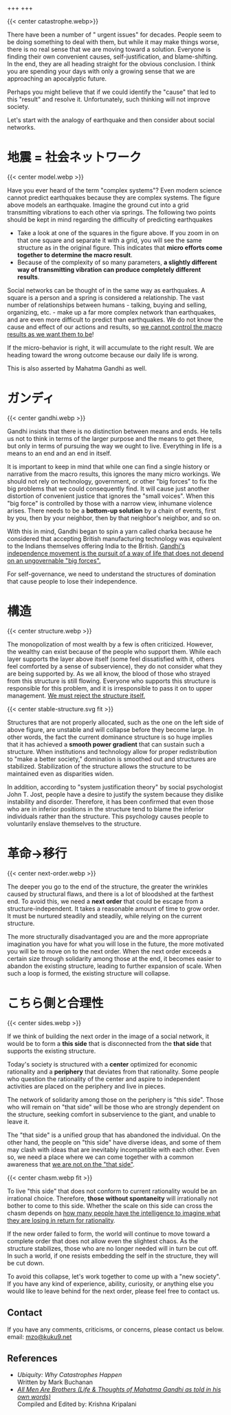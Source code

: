 +++
+++

{{< center catastrophe.webp>}}

There have been a number of " urgent issues" for decades.
People seem to be doing something to deal with them, but while it may make things worse, there is no real sense that we are moving toward a solution.
Everyone is finding their own convenient causes, self-justification, and blame-shifting.
In the end, they are all heading straight for the obvious conclusion.
I think you are spending your days with only a growing sense that we are approaching an apocalyptic future.

Perhaps you might believe that if we could identify the "cause" that led to this "result" and resolve it.
Unfortunately, such thinking will not improve society.

Let's start with the analogy of earthquake and then consider about social networks.

# 地震 = 社会ネットワーク
{{< center model.webp >}}

Have you ever heard of the term "complex systems"?
Even modern science cannot predict earthquakes because they are complex systems.
The figure above models an earthquake.
Imagine the ground cut into a grid transmitting vibrations to each other via springs.
The following two points should be kept in mind regarding the difficulty of predicting earthquakes

- Take a look at one of the squares in the figure above. If you zoom in on that one square and separate it with a grid, you will see the same structure as in the original figure. This indicates that **micro efforts come together to determine the macro result**.
- Because of the complexity of so many parameters, **a slightly different way of transmitting vibration can produce completely different results**.

Social networks can be thought of in the same way as earthquakes.
A square is a person and a spring is considered a relationship.
The vast number of relationships between humans - talking, buying and selling, organizing, etc. - make up a far more complex network than earthquakes, and are even more difficult to predict than earthquakes.
We do not know the cause and effect of our actions and results, so <ins>we cannot control the macro results as we want them to be</ins>!

If the micro-behavior is right, it will accumulate to the right result.
We are heading toward the wrong outcome because our daily life is wrong.

This is also asserted by Mahatma Gandhi as well.

# ガンディ
{{< center gandhi.webp >}}

Gandhi insists that there is no distinction between means and ends. He tells us not to think in terms of the larger purpose and the means to get there, but only in terms of pursuing the way we ought to live. Everything in life is a means to an end and an end in itself.

It is important to keep in mind that while one can find a single history or narrative from the macro results, this ignores the many micro workings.
We should not rely on technology, government, or other "big forces" to fix the big problems that we could consequently find.
It will cause just another distortion of convenient justice that ignores the "small voices".
When this "big force" is controlled by those with a narrow view, inhumane violence arises.
There needs to be a **bottom-up solution** by a chain of events, first by you, then by your neighbor, then by that neighbor's neighbor, and so on.

With this in mind, Gandhi began to spin a yarn called charka
because he considered that accepting British manufacturing technology was equivalent to the Indians themselves offering India to the British.
<ins>Gandhi's independence movement is the pursuit of a way of life that does not depend on an ungovernable "big forces".</ins>

For self-governance, we need to understand the structures of domination that cause people to lose their independence.

# 構造
{{< center structure.webp >}}

The monopolization of most wealth by a few is often criticized.
However, the wealthy can exist because of the people who support them.
While each layer supports the layer above itself (some feel dissatisfied with it, others feel comforted by a sense of subservience), they do not consider what they are being supported by.
As we all know, the blood of those who strayed from this structure is still flowing.
Everyone who supports this structure is responsible for this problem, and it is irresponsible to pass it on to upper management.
<ins>We must reject the structure itself.</ins>

{{< center stable-structure.svg fit >}}

Structures that are not properly allocated, such as the one on the left side of above figure, are unstable and will collapse before they become large.
In other words, the fact the current dominance structure is so huge implies that it has achieved a **smooth power gradient** that can sustain such a structure.
When institutions and technology allow for proper redistribution to "make a better society," domination is smoothed out and structures are stabilized.
Stabilization of the structure allows the structure to be maintained even as disparities widen.

In addition, according to "system justification theory" by social psychologist John T. Jost, people have a desire to justify the system because they dislike instability and disorder. Therefore, it has been confirmed that even those who are in inferior positions in the structure tend to blame the inferior individuals rather than the structure. This psychology causes people to voluntarily enslave themselves to the structure.

# 革命→移行
{{< center next-order.webp >}}

The deeper you go to the end of the structure, the greater the wrinkles caused by structural flaws, and there is a lot of bloodshed at the farthest end.
To avoid this, we need a **next order** that could be escape from a structure-independent.
It takes a reasonable amount of time to grow order.
It must be nurtured steadily and steadily, while relying on the current structure.

The more structurally disadvantaged you are and the more appropriate imagination you have for what you will lose in the future, the more motivated you will be to move on to the next order.
When the next order exceeds a certain size through solidarity among those at the end, it becomes easier to abandon the existing structure, leading to further expansion of scale.
When such a loop is formed, the existing structure will collapse.


# こちら側と合理性
{{< center sides.webp >}}

If we think of building the next order in the image of a social network, it would be to form a **this side** that is disconnected from the **that side** that supports the existing structure.

Today's society is structured with a **center** optimized for economic rationality and a **periphery** that deviates from that rationality.
Some people who question the rationality of the center and aspire to independent activities are placed on the periphery and live in pieces.

The network of solidarity among those on the periphery is "this side".
Those who will remain on "that side" will be those who are strongly dependent on the structure, seeking comfort in subservience to the giant, and unable to leave it.

The "that side" is a unified group that has abandoned the individual. On the other hand, the people on "this side" have diverse ideas, and some of them may clash with ideas that are inevitably incompatible with each other. Even so, we need a place where we can come together with a common awareness that <ins>we are not on the "that side"</ins>.

{{< center chasm.webp fit >}}


To live "this side" that does not conform to current rationality would be an irrational choice.
Therefore, **those without spontaneity** will irrationally not bother to come to this side.
Whether the scale on this side can cross the chasm depends on <ins>how many people have the intelligence to imagine what they are losing in return for rationality</ins>.


If the new order failed to form, the world will continue to move toward a complete order that does not allow even the slightest chaos.
As the structure stabilizes, those who are no longer needed will in turn be cut off.
In such a world, if one resists embedding the self in the structure, they will be cut down.

To avoid this collapse, let's work together to come up with a "new society". If you have any kind of experience, ability, curiosity, or anything else you would like to leave behind for the next order, please feel free to contact us.

## Contact
If you have any comments, criticisms, or concerns, please contact us below.  
email: <a href="mailto:mzo@kuku9.net">mzo@kuku9.net</a>

## References
- *Ubiquity: Why Catastrophes Happen*  
  Written by Mark Buchanan
- *[All Men Are Brothers (Life & Thoughts of Mahatma Gandhi as told in his own words)](https://www.mkgandhi.org/amabrothers/allmenarebrothers.htm)*  
  Compiled and Edited by: Krishna Kripalani
